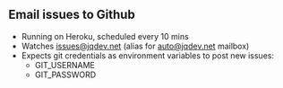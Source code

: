 ## Email issues to Github

* Running on Heroku, scheduled every 10 mins
* Watches issues@jqdev.net (alias for auto@jqdev.net mailbox)
* Expects git credentials as environment variables to post new issues:
	* GIT\_USERNAME
	* GIT\_PASSWORD